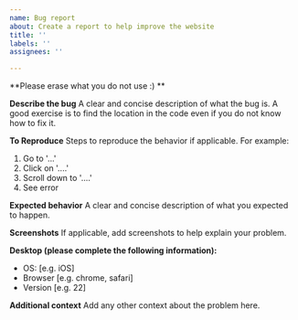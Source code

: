 ```yaml
---
name: Bug report
about: Create a report to help improve the website
title: ''
labels: ''
assignees: ''

---
```


**Please erase what you do not use :) **

**Describe the bug**
A clear and concise description of what the bug is. A good exercise is to find the location in the code even if you do not know how to fix it.

**To Reproduce**
Steps to reproduce the behavior if applicable. For example:
1. Go to '...'
2. Click on '....'
3. Scroll down to '....'
4. See error

**Expected behavior**
A clear and concise description of what you expected to happen.

**Screenshots**
If applicable, add screenshots to help explain your problem.

**Desktop (please complete the following information):**
 - OS: [e.g. iOS]
 - Browser [e.g. chrome, safari]
 - Version [e.g. 22]

**Additional context**
Add any other context about the problem here.
